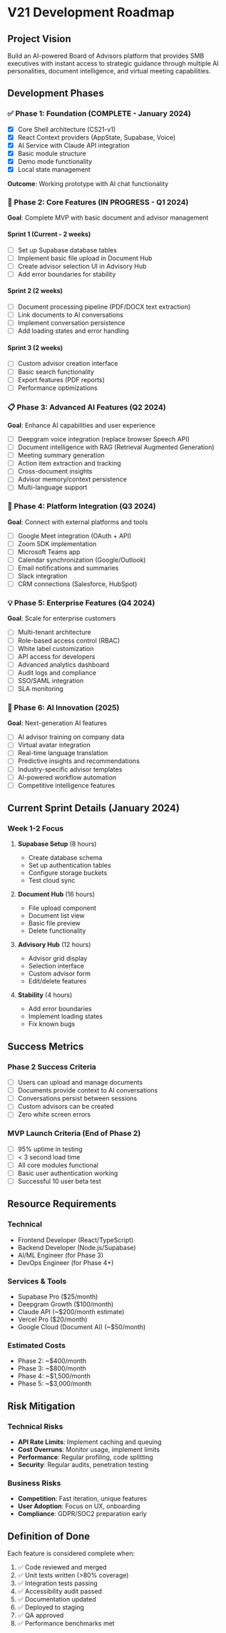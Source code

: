 # V21 Development Roadmap

## Project Vision
Build an AI-powered Board of Advisors platform that provides SMB executives with instant access to strategic guidance through multiple AI personalities, document intelligence, and virtual meeting capabilities.

## Development Phases

### ✅ Phase 1: Foundation (COMPLETE - January 2024)
- [x] Core Shell architecture (CS21-v1)
- [x] React Context providers (AppState, Supabase, Voice)
- [x] AI Service with Claude API integration
- [x] Basic module structure
- [x] Demo mode functionality
- [x] Local state management

**Outcome**: Working prototype with AI chat functionality

### 🚧 Phase 2: Core Features (IN PROGRESS - Q1 2024)
**Goal**: Complete MVP with basic document and advisor management

#### Sprint 1 (Current - 2 weeks)
- [ ] Set up Supabase database tables
- [ ] Implement basic file upload in Document Hub
- [ ] Create advisor selection UI in Advisory Hub
- [ ] Add error boundaries for stability

#### Sprint 2 (2 weeks)
- [ ] Document processing pipeline (PDF/DOCX text extraction)
- [ ] Link documents to AI conversations
- [ ] Implement conversation persistence
- [ ] Add loading states and error handling

#### Sprint 3 (2 weeks)
- [ ] Custom advisor creation interface
- [ ] Basic search functionality
- [ ] Export features (PDF reports)
- [ ] Performance optimizations

### 📋 Phase 3: Advanced AI Features (Q2 2024)
**Goal**: Enhance AI capabilities and user experience

- [ ] Deepgram voice integration (replace browser Speech API)
- [ ] Document intelligence with RAG (Retrieval Augmented Generation)
- [ ] Meeting summary generation
- [ ] Action item extraction and tracking
- [ ] Cross-document insights
- [ ] Advisor memory/context persistence
- [ ] Multi-language support

### 🔮 Phase 4: Platform Integration (Q3 2024)
**Goal**: Connect with external platforms and tools

- [ ] Google Meet integration (OAuth + API)
- [ ] Zoom SDK implementation
- [ ] Microsoft Teams app
- [ ] Calendar synchronization (Google/Outlook)
- [ ] Email notifications and summaries
- [ ] Slack integration
- [ ] CRM connections (Salesforce, HubSpot)

### 💡 Phase 5: Enterprise Features (Q4 2024)
**Goal**: Scale for enterprise customers

- [ ] Multi-tenant architecture
- [ ] Role-based access control (RBAC)
- [ ] White label customization
- [ ] API access for developers
- [ ] Advanced analytics dashboard
- [ ] Audit logs and compliance
- [ ] SSO/SAML integration
- [ ] SLA monitoring

### 🚀 Phase 6: AI Innovation (2025)
**Goal**: Next-generation AI features

- [ ] AI advisor training on company data
- [ ] Virtual avatar integration
- [ ] Real-time language translation
- [ ] Predictive insights and recommendations
- [ ] Industry-specific advisor templates
- [ ] AI-powered workflow automation
- [ ] Competitive intelligence features

## Current Sprint Details (January 2024)

### Week 1-2 Focus
1. **Supabase Setup** (8 hours)
   - Create database schema
   - Set up authentication tables
   - Configure storage buckets
   - Test cloud sync

2. **Document Hub** (16 hours)
   - File upload component
   - Document list view
   - Basic file preview
   - Delete functionality

3. **Advisory Hub** (12 hours)
   - Advisor grid display
   - Selection interface
   - Custom advisor form
   - Edit/delete features

4. **Stability** (4 hours)
   - Add error boundaries
   - Implement loading states
   - Fix known bugs

## Success Metrics

### Phase 2 Success Criteria
- [ ] Users can upload and manage documents
- [ ] Documents provide context to AI conversations
- [ ] Conversations persist between sessions
- [ ] Custom advisors can be created
- [ ] Zero white screen errors

### MVP Launch Criteria (End of Phase 2)
- [ ] 95% uptime in testing
- [ ] < 3 second load time
- [ ] All core modules functional
- [ ] Basic user authentication working
- [ ] Successful 10 user beta test

## Resource Requirements

### Technical
- Frontend Developer (React/TypeScript)
- Backend Developer (Node.js/Supabase)
- AI/ML Engineer (for Phase 3)
- DevOps Engineer (for Phase 4+)

### Services & Tools
- Supabase Pro ($25/month)
- Deepgram Growth ($100/month)
- Claude API (~$200/month estimate)
- Vercel Pro ($20/month)
- Google Cloud (Document AI) (~$50/month)

### Estimated Costs
- Phase 2: ~$400/month
- Phase 3: ~$800/month
- Phase 4: ~$1,500/month
- Phase 5: ~$3,000/month

## Risk Mitigation

### Technical Risks
- **API Rate Limits**: Implement caching and queuing
- **Cost Overruns**: Monitor usage, implement limits
- **Performance**: Regular profiling, code splitting
- **Security**: Regular audits, penetration testing

### Business Risks
- **Competition**: Fast iteration, unique features
- **User Adoption**: Focus on UX, onboarding
- **Compliance**: GDPR/SOC2 preparation early

## Definition of Done

Each feature is considered complete when:
1. ✅ Code reviewed and merged
2. ✅ Unit tests written (>80% coverage)
3. ✅ Integration tests passing
4. ✅ Accessibility audit passed
5. ✅ Documentation updated
6. ✅ Deployed to staging
7. ✅ QA approved
8. ✅ Performance benchmarks met